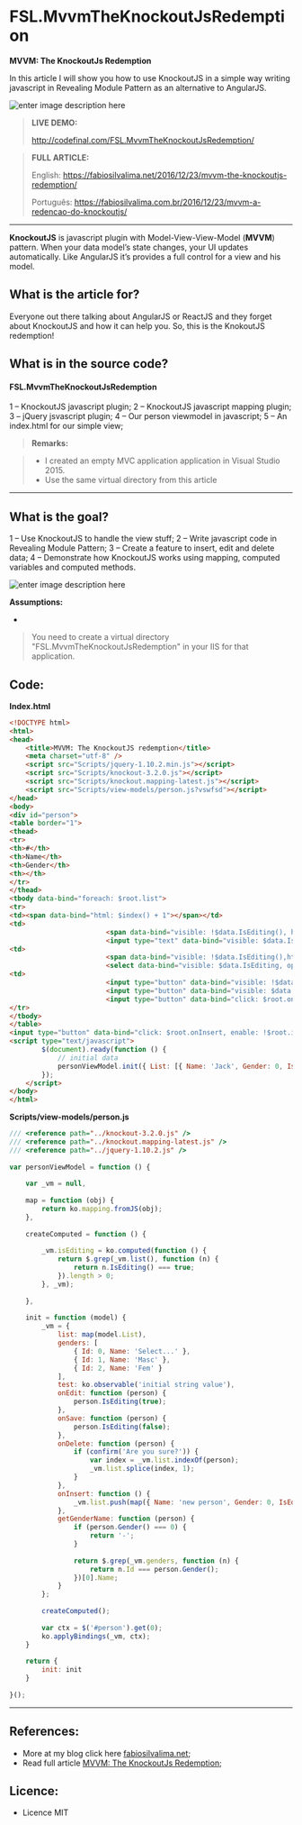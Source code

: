 # FSL.MvvmTheKnockoutJsRedemption

**MVVM: The KnockoutJs Redemption**

In this article I will show you how to use KnockoutJS in a simple way writing javascript in Revealing Module Pattern as an alternative to AngularJS.

![enter image description here](https://fabiosilvalima.files.wordpress.com/2016/12/70562_3496_3.jpg?w=616)

> **LIVE DEMO:**
> 
> http://codefinal.com/FSL.MvvmTheKnockoutJsRedemption/

> **FULL ARTICLE:**
>
> English: https://fabiosilvalima.net/2016/12/23/mvvm-the-knockoutjs-redemption/
>
> Português: https://fabiosilvalima.com.br/2016/12/23/mvvm-a-redencao-do-knockoutjs/

---

**KnockoutJS** is javascript plugin with Model-View-View-Model (**MVVM**) pattern. When your data model’s state changes, your UI updates automatically. Like AngularJS it’s provides a full control for a view and his model.

What is the article for?
---

Everyone out there talking about AngularJS or ReactJS and they forget about KnockoutJS and how it can help you. So, this is the KnokoutJS redemption!


What is in the source code?
---

#### <i class="icon-file"></i> FSL.MvvmTheKnockoutJsRedemption

1 – KnockoutJS javascript plugin;
2 – KnockoutJS javascript mapping plugin;
3 – jQuery jsvascript plugin;
4 – Our person viewmodel in javascript;
5 – An index.html for our simple view;

> **Remarks:**

> - I created an empty MVC application application in Visual Studio 2015. 
> - Use the same virtual directory from this article

---


What is the goal?
---

1 – Use KnockoutJS to handle the view stuff;
2 – Write javascript code in Revealing Module Pattern;
3 – Create a feature to insert, edit and delete data;
4 – Demonstrate how KnockoutJS works using mapping, computed variables and computed methods.

![enter image description here](https://fabiosilvalima.files.wordpress.com/2016/12/kocnoutredemption.png)

**Assumptions:**

- 

> You need to create a virtual directory
> "FSL.MvvmTheKnockoutJsRedemption" in your IIS for that application.


Code:
---


**Index.html**
```html
<!DOCTYPE html>
<html>
<head>
    <title>MVVM: The KnockoutJS redemption</title>
    <meta charset="utf-8" />
    <script src="Scripts/jquery-1.10.2.min.js"></script>
    <script src="Scripts/knockout-3.2.0.js"></script>
    <script src="Scripts/knockout.mapping-latest.js"></script>
    <script src="Scripts/view-models/person.js?vswfsd"></script>
</head>
<body>
<div id="person">
<table border="1">
<thead>
<tr>
<th>#</th>
<th>Name</th>
<th>Gender</th>
<th></th>
</tr>
</thead>
<tbody data-bind="foreach: $root.list">
<tr>
<td><span data-bind="html: $index() + 1"></span></td>
<td>
                        <span data-bind="visible: !$data.IsEditing(), html: $data.Name"></span>
                        <input type="text" data-bind="visible: $data.IsEditing, value: $data.Name" /></td>
<td>
                        <span data-bind="visible: !$data.IsEditing(),html: $root.getGenderName($data)"></span>
                        <select data-bind="visible: $data.IsEditing, options: $root.genders, optionsValue: 'Id', optionsText: 'Name', value: $data.Gender" /></td>
<td>
                        <input type="button" data-bind="visible: !$data.IsEditing(), click: $root.onEdit, enable: !$root.isEditing()" value="edit" />
                        <input type="button" data-bind="visible: $data.IsEditing, click: $root.onSave" value="save" />
                        <input type="button" data-bind="click: $root.onDelete, enable: $data.IsEditing() || !$root.isEditing()" value="delete" /></td>
</tr>
</tbody>
</table>
<input type="button" data-bind="click: $root.onInsert, enable: !$root.isEditing()" value="insert" /></div>
<script type="text/javascript">
        $(document).ready(function () {
            // initial data
            personViewModel.init({ List: [{ Name: 'Jack', Gender: 0, IsEditing: false }, { Name: 'Charlie', Gender: 1, IsEditing: false }, { Name: 'Hugo', Gender: 0, IsEditing: false }] });
        });
    </script>
</body>
</html>
```


**Scripts/view-models/person.js**
```javascript
/// <reference path="../knockout-3.2.0.js" />
/// <reference path="../knockout.mapping-latest.js" />
/// <reference path="../jquery-1.10.2.js" />
 
var personViewModel = function () {
 
    var _vm = null,
 
    map = function (obj) {
        return ko.mapping.fromJS(obj);
    },
 
    createComputed = function () {
 
        _vm.isEditing = ko.computed(function () {
            return $.grep(_vm.list(), function (n) {
                return n.IsEditing() === true;
            }).length > 0;
        }, _vm);
 
    },
 
    init = function (model) {
        _vm = {
            list: map(model.List),
            genders: [
                { Id: 0, Name: 'Select...' },
                { Id: 1, Name: 'Masc' },
                { Id: 2, Name: 'Fem' }
            ],
            test: ko.observable('initial string value'),
            onEdit: function (person) {
                person.IsEditing(true);
            },
            onSave: function (person) {
                person.IsEditing(false);
            },
            onDelete: function (person) {
                if (confirm('Are you sure?')) {
                    var index = _vm.list.indexOf(person);
                    _vm.list.splice(index, 1);
                }
            },
            onInsert: function () {
                _vm.list.push(map({ Name: 'new person', Gender: 0, IsEditing: true }));
            },
            getGenderName: function (person) {
                if (person.Gender() === 0) {
                    return '-';
                }
 
                return $.grep(_vm.genders, function (n) {
                    return n.Id === person.Gender();
                })[0].Name;
            }
        };
 
        createComputed();
 
        var ctx = $('#person').get(0);
        ko.applyBindings(_vm, ctx);
    }
 
    return {
        init: init
    }
 
}();
```

---------

References:
---

- More at my blog click here [fabiosilvalima.net][1];
- Read full article [MVVM: The KnockoutJs Redemption][2];

Licence:
---

- Licence MIT


  [1]: http://fabiosilvalima.net
  [2]: https://fabiosilvalima.net/2016/12/23/mvvm-the-knockoutjs-redemption/
